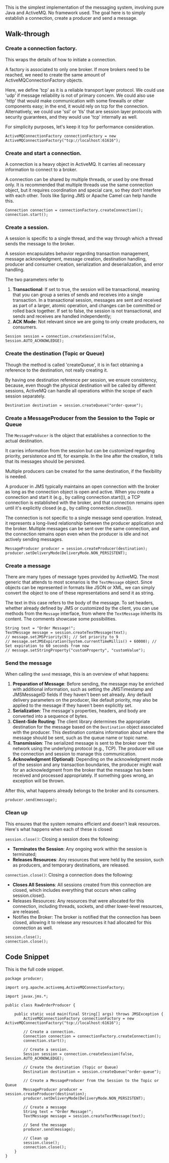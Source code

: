 This is the simplest implementation of the messaging system, involving pure Java and ActiveMQ. No framework used.
The goal here is to simply establish a connection, create a producer and send a message.

## Walk-through

### Create a connection factory.
This wraps the details of how to initiate a connection. 

A factory is associated to only one broker. If more brokers need to be reached, we need to create the same amount of 
ActiveMQConnectionFactory objects.

Here, we define 'tcp' as it is a reliable transport layer protocol. We could use 'udp' if message reliability is not of 
primary concern. We could also use 'http' that would make communication with some firewalls or  other components easy; in the 
end, it would rely on tcp for the connection. Alternatively, we could use 'ssl' or 'tls' that are session layer protocols with
security guarantees, and they would use 'tcp' internally as well.
            
For simplicity purposes, let's keep it tcp for performance consideration.
```
ActiveMQConnectionFactory connectionFactory = new ActiveMQConnectionFactory("tcp://localhost:61616");
```

### Create and start a connection.
A connection is a heavy object in ActiveMQ. It carries all necessary information to connect to a broker.

A connection can be shared by multiple threads, or used by one thread only. It is recommended that multiple threads use the same
connection object, but it requires coordination and special care, so they don't interfere with each other. Tools like Spring JMS
or Apache Camel can help handle this.
```     
Connection connection = connectionFactory.createConnection();
connection.start();
```

### Create a session.
A session is specific to a single thread, and the way through which a thread sends the message to the broker.

A session encapsulates behavior regarding transaction management, message acknowledgment, message creation, destination handling,
producer and consumer creation, serialization and deserialization, and error handling.

The two parameters refer to
1. **Transactional**: If set to true, the session will be transactional, meaning that you can group a series of sends and 
receives into a single transaction. In a transactional session, messages are sent and received as part of a larger, 
atomic operation, and changes can be committed or rolled back together. If set to false, the session is not
transactional, and sends and receives are handled independently;
2. **ACK Mode**: Not relevant since we are going to only create producers, no consumers.
```
Session session = connection.createSession(false, Session.AUTO_ACKNOWLEDGE);
```

### Create the destination (Topic or Queue)
Though the method is called 'createQueue', it is in fact obtaining a reference to the destination, not really creating it.

By having one destination reference per session, we ensure consistency, because, even though the physical destination will be
called by different sessions, ActiveMQ can handle all operations within the scope of each session separately.
```
Destination destination = session.createQueue("order-queue");
```

### Create a MessageProducer from the Session to the Topic or Queue
The `MessageProducer` is the object that establishes a connection to the actual destination.

It carries information from the session but can be customized regarding priority, persistence and ttl, for example. In
the line after the creation, it tells that its messages should be persisted.

Multiple producers can be created for the same destination, if the flexibility is needed.

A producer in JMS typically maintains an open connection with the broker as long as the connection object is open and
active. When you create a connection and start it (e.g., by calling connection.start()), a TCP connection is established
with the broker, and that connection remains open until it's explicitly closed (e.g., by calling connection.close()).

The connection is not specific to a single message send operation. Instead, it represents a long-lived relationship
between the producer application and the broker. Multiple messages can be sent over the same connection, and the
connection remains open even when the producer is idle and not actively sending messages.
```
MessageProducer producer = session.createProducer(destination);
producer.setDeliveryMode(DeliveryMode.NON_PERSISTENT);
```

### Create a message
There are many types of message types provided by ActiveMQ. The most generic that attends to most scenarios is the
`TextMessage` object. Since objects can be represented in formats like JSON or XML, we can simply convert the object
to one of these representations and send it as string.

The text in this case refers to the body of the message. To set headers, whether already defined by JMS or customized
by the client, you can use methods from the `Message` interface, from where the `TextMessage` inherits its content.
The comments showcase some possibilities.

```
String text = "Order Message!";
TextMessage message = session.createTextMessage(text);
// message.setJMSPriority(9); // Set priority to 9
// message.setJMSExpiration(System.currentTimeMillis() + 60000); // Set expiration to 60 seconds from now
// message.setStringProperty("customProperty", "customValue"); 
```

### Send the message
When calling the `send` message, this is an overview of what happens:
1. **Preparation of Message**: Before sending, the message may be enriched with additional information, such as setting
the JMSTimestamp and JMSMessageID fields if they haven't been set already. Any default delivery parameters on the
producer, like default priority, may also be applied to the message if they haven't been explicitly set. 
2. **Serialization**: The message's properties, headers, and body are converted into a sequence of bytes. 
3. **Client-Side Routing**: The client library determines the appropriate destination for the message based on the
`Destination` object associated with the producer. This destination contains information about where the message should
be sent, such as the queue name or topic name. 
4. **Transmission**: The serialized message is sent to the broker over the network using the underlying protocol (e.g., TCP).
The producer will use the connection and session to manage this communication. 
5. **Acknowledgment (Optional)**: Depending on the acknowledgment mode of the session and any transaction boundaries,
the producer might wait for an acknowledgment from the broker that the message has been received and processed
appropriately. If something goes wrong, an exception will be thrown.

After this, what happens already belongs to the broker and its consumers.
```
producer.send(message);
```

### Clean up
This ensures that the system remains efficient and doesn't leak resources. Here's what happens when each of these is closed:

`session.close()`: Closing a session does the following:
- **Terminates the Session**: Any ongoing work within the session is terminated;
- **Releases Resources**: Any resources that were held by the session, such as producers, and temporary destinations,
are released.

`connection.close()`: Closing a connection does the following:
- **Closes All Sessions**: All sessions created from this connection are closed, which includes everything that occurs 
when calling session.close().
- Releases Resources: Any resources that were allocated for this connection, including threads, sockets, and other 
lower-level resources, are released.
- Notifies the Broker: The broker is notified that the connection has been closed, allowing it to release any resources
it had allocated for this connection as well.
```
session.close();
connection.close();
```

## Code Snippet
This is the full code snippet.
```
package producer;

import org.apache.activemq.ActiveMQConnectionFactory;

import javax.jms.*;

public class RawOrderProducer {

    public static void main(final String[] args) throws JMSException {
        ActiveMQConnectionFactory connectionFactory = new ActiveMQConnectionFactory("tcp://localhost:61616");

        // Create a connection.
        Connection connection = connectionFactory.createConnection();
        connection.start();

        // Create a session.
        Session session = connection.createSession(false, Session.AUTO_ACKNOWLEDGE);

        // Create the destination (Topic or Queue)
        Destination destination = session.createQueue("order-queue");

        // Create a MessageProducer from the Session to the Topic or Queue
        MessageProducer producer = session.createProducer(destination);
        producer.setDeliveryMode(DeliveryMode.NON_PERSISTENT);

        // Create a message
        String text = "Order Message!";
        TextMessage message = session.createTextMessage(text);

        // Send the message
        producer.send(message);

        // Clean up
        session.close();
        connection.close();
    }
}
```